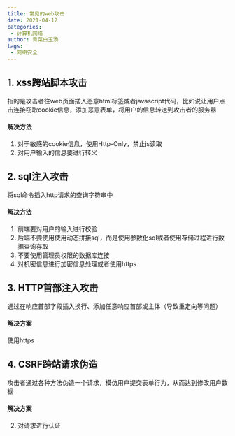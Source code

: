 ```yaml
---
title: 常见的web攻击
date: 2021-04-12
categories:
 - 计算机网络
author: 青菜白玉汤
tags:
 - 网络安全
---
```


## 1. xss跨站脚本攻击

指的是攻击者往web页面插入恶意html标签或者javascript代码，比如说让用户点击连接窃取cookie信息，添加恶意表单，将用户的信息转送到攻击者的服务器

#### 解决方法

1. 对于敏感的cookie信息，使用Http-Only，禁止js读取
2. 对用户输入的信息要进行转义

## 2.  sql注入攻击

将sql命令插入http请求的查询字符串中

#### 解决方法

1. 前端要对用户的输入进行校验
2. 后端不要使用使用动态拼接sql，而是使用参数化sql或者使用存储过程进行数据查询存取
3. 不要使用管理员权限的数据库连接
4. 对机密信息进行加密信息处理或者使用https

## 3.  HTTP首部注入攻击

通过在响应首部字段插入换行、添加任意响应首部或主体（导致重定向等问题）

#### 解决方案

使用https

## 4. CSRF跨站请求伪造

攻击者通过各种方法伪造一个请求，模仿用户提交表单行为，从而达到修改用户数据

#### 解决方案

2. 对请求进行认证